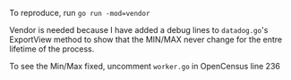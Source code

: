 To reproduce, run `go run -mod=vendor`

Vendor is needed because I have added a debug lines to `datadog.go`'s ExportView method to show that the MIN/MAX never change for the entre lifetime of the process.

To see the Min/Max fixed, uncomment `worker.go` in OpenCensus line 236
